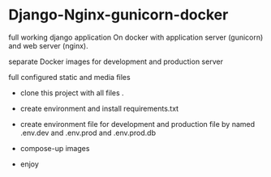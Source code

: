 # Django-Nginx-gunicorn-docker
full working django application On docker with application server (gunicorn) and web server (nginx).

separate Docker images for development and production server

full configured static and media files


- clone this project with all files .

- create environment and install requirements.txt

- create environment file for development and production file by named .env.dev and .env.prod and .env.prod.db

- compose-up images 

- enjoy
